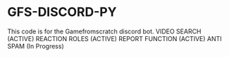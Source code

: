 # GFS-DISCORD-PY 

This code is for the Gamefromscratch discord bot.
VIDEO SEARCH (ACTIVE)
REACTION ROLES (ACTIVE)
REPORT FUNCTION (ACTIVE)
ANTI SPAM (In Progress)

